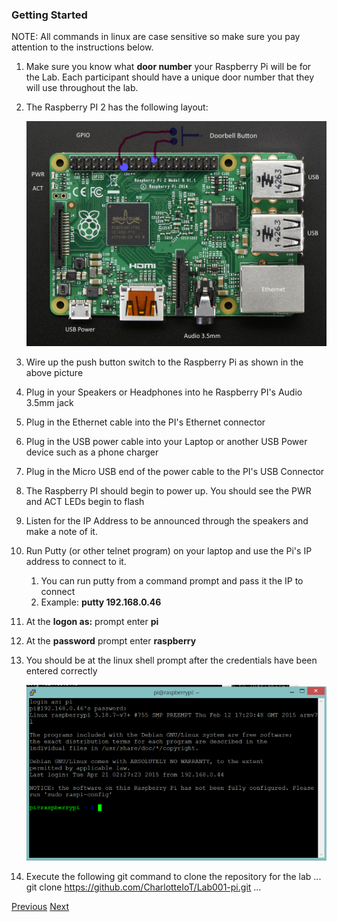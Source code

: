 ### Getting Started

NOTE: All commands in linux are case sensitive so make sure you pay attention to the instructions below.

1. Make sure you know what **door number** your Raspberry Pi will be for the Lab.  Each participant should have a unique door number that they will use throughout the lab.
2. The Raspberry PI 2 has the following layout:
	
	![Raspberry PI 2](img/pi2board.png)

3. Wire up the push button switch to the Raspberry Pi as shown in the above picture
4. Plug in your Speakers or Headphones into he Raspberry PI's Audio 3.5mm jack
5. Plug in the Ethernet cable into the PI's Ethernet connector
6. Plug in the USB power cable into your Laptop or another USB Power device such as a phone charger 
7. Plug in the Micro USB end of the power cable to the PI's USB Connector
8. The Raspberry PI should begin to power up.  You should see the PWR and ACT LEDs begin to flash
9. Listen for the IP Address to be announced through the speakers and make a note of it.
10. Run Putty (or other telnet program) on your laptop and use the Pi's IP address to connect to it.
	1. You can run putty from a command prompt and pass it the IP to connect
	2. Example: **putty 192.168.0.46**
11. At the **logon as:** prompt enter **pi**
12. At the **password** prompt enter **raspberry**
13. You should be at the linux shell prompt after the credentials have been entered correctly

	![Shell Prompt](img/shellprompt.png)

14. Execute the following git command to clone the repository for the lab
...    
git clone https://github.com/CharlotteIoT/Lab001-pi.git
...


[Previous](README.md) [Next](Step1.md)

 


